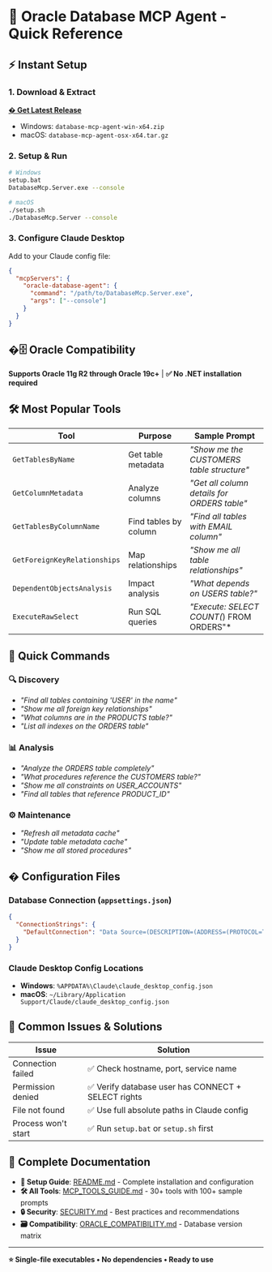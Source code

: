 # 🚀 Oracle Database MCP Agent - Quick Reference

## ⚡ **Instant Setup**

### 1. Download & Extract
**[� Get Latest Release](https://github.com/ram62836/database-mcp-agent/releases/latest)**
- Windows: `database-mcp-agent-win-x64.zip`
- macOS: `database-mcp-agent-osx-x64.tar.gz`

### 2. Setup & Run
```bash
# Windows
setup.bat
DatabaseMcp.Server.exe --console

# macOS  
./setup.sh
./DatabaseMcp.Server --console
```

### 3. Configure Claude Desktop
Add to your Claude config file:
```json
{
  "mcpServers": {
    "oracle-database-agent": {
      "command": "/path/to/DatabaseMcp.Server.exe",
      "args": ["--console"]
    }
  }
}
```

## �🗄️ **Oracle Compatibility**
**Supports Oracle 11g R2 through Oracle 19c+** | **✅ No .NET installation required**

## 🛠️ **Most Popular Tools**

| Tool | Purpose | Sample Prompt |
|------|---------|---------------|
| `GetTablesByName` | Get table metadata | *"Show me the CUSTOMERS table structure"* |
| `GetColumnMetadata` | Analyze columns | *"Get all column details for ORDERS table"* |
| `GetTablesByColumnName` | Find tables by column | *"Find all tables with EMAIL column"* |
| `GetForeignKeyRelationships` | Map relationships | *"Show me all table relationships"* |
| `DependentObjectsAnalysis` | Impact analysis | *"What depends on USERS table?"* |
| `ExecuteRawSelect` | Run SQL queries | *"Execute: SELECT COUNT(*) FROM ORDERS"* |

## 🎯 **Quick Commands**

### 🔍 **Discovery**
- *"Find all tables containing 'USER' in the name"*
- *"Show me all foreign key relationships"*
- *"What columns are in the PRODUCTS table?"*
- *"List all indexes on the ORDERS table"*

### 📊 **Analysis**  
- *"Analyze the ORDERS table completely"*
- *"What procedures reference the CUSTOMERS table?"*
- *"Show me all constraints on USER_ACCOUNTS"*
- *"Find all tables that reference PRODUCT_ID"*

### ⚙️ **Maintenance**
- *"Refresh all metadata cache"*
- *"Update table metadata cache"*
- *"Show me all stored procedures"*

## � **Configuration Files**

### Database Connection (`appsettings.json`)
```json
{
  "ConnectionStrings": {
    "DefaultConnection": "Data Source=(DESCRIPTION=(ADDRESS=(PROTOCOL=TCP)(HOST=hostname)(PORT=1521))(CONNECT_DATA=(SERVICE_NAME=servicename)));User Id=username;Password=password;"
  }
}
```

### Claude Desktop Config Locations
- **Windows**: `%APPDATA%\Claude\claude_desktop_config.json`
- **macOS**: `~/Library/Application Support/Claude/claude_desktop_config.json`

## 🚨 **Common Issues & Solutions**

| Issue | Solution |
|-------|----------|
| Connection failed | ✅ Check hostname, port, service name |
| Permission denied | ✅ Verify database user has CONNECT + SELECT rights |
| File not found | ✅ Use full absolute paths in Claude config |
| Process won't start | ✅ Run `setup.bat` or `setup.sh` first |

## 📖 **Complete Documentation**
- **🔧 Setup Guide**: [README.md](README.md) - Complete installation and configuration
- **🛠️ All Tools**: [MCP_TOOLS_GUIDE.md](MCP_TOOLS_GUIDE.md) - 30+ tools with 100+ sample prompts
- **🔒 Security**: [SECURITY.md](SECURITY.md) - Best practices and recommendations
- **🗃️ Compatibility**: [ORACLE_COMPATIBILITY.md](ORACLE_COMPATIBILITY.md) - Database version matrix

---
**⭐ Single-file executables • No dependencies • Ready to use**
